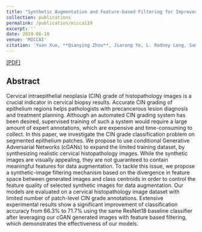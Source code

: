 ```yaml
---
title: "Synthetic Augmentation and Feature-based Filtering for Improved Cervical Histopathology Image Classification"
collection: publications
permalink: /publication/miccai19
excerpt: ''
date: 2019-06-10
venue: 'MICCAI'
citation: 'Yuan Xue, **Qianying Zhou**, Jiarong Ye, L. Rodney Long, Sameer Antani, Carl Cornwell, Zhiyun Xue, Xiaolei Huang (2019). &quot;Synthetic Augmentation and Feature-Based Filtering for Improved Cervical Histopathology Image Classification.&quot; <i>MICCAI 2019</i>'
---
```

[[PDF]](https://qycode.me/files/miccai19.pdf)

## Abstract
Cervical intraepithelial neoplasia (CIN) grade of histopathology images is a crucial indicator in cervical biopsy results. Accurate CIN grading of epithelium regions helps pathologists with precancerous lesion diagnosis and treatment planning. Although an automated CIN grading system has been desired, supervised training of such a system would require a large amount of expert annotations, which are expensive and time-consuming to collect. In this paper, we investigate the CIN grade classification problem on segmented epithelium patches. We propose to use conditional Generative Adversarial Networks (cGANs) to expand the limited training dataset, by synthesizing realistic cervical histopathology images. While the synthetic images are visually appealing, they are not guaranteed to contain meaningful features for data augmentation. To tackle this issue, we propose a synthetic-image filtering mechanism based on the divergence in feature space between generated images and class centroids in order to control the feature quality of selected synthetic images for data augmentation. Our models are evaluated on a cervical histopathology image dataset with limited number of patch-level CIN grade annotations. Extensive experimental results show a significant improvement of classification accuracy from 66.3% to 71.7% using the same ResNet18 baseline classifier after leveraging our cGAN generated images with feature based filtering, which demonstrates the effectiveness of our models.
